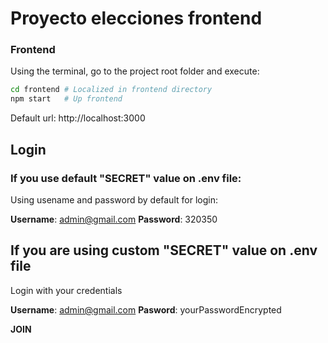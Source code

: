 # Proyecto elecciones frontend

### Frontend

Using the terminal, go to the project root folder and execute:

```bash
cd frontend # Localized in frontend directory
npm start   # Up frontend
```

Default url: http://localhost:3000

## Login

### If you use default "SECRET" value on .env file: 

Using usename and password by default for login:

**Username**: admin@gmail.com
**Password**: 320350

## If you are using custom "SECRET" value on .env file

Login with your credentials

**Username**: admin@gmail.com
**Pasword**: yourPasswordEncrypted

**JOIN**


